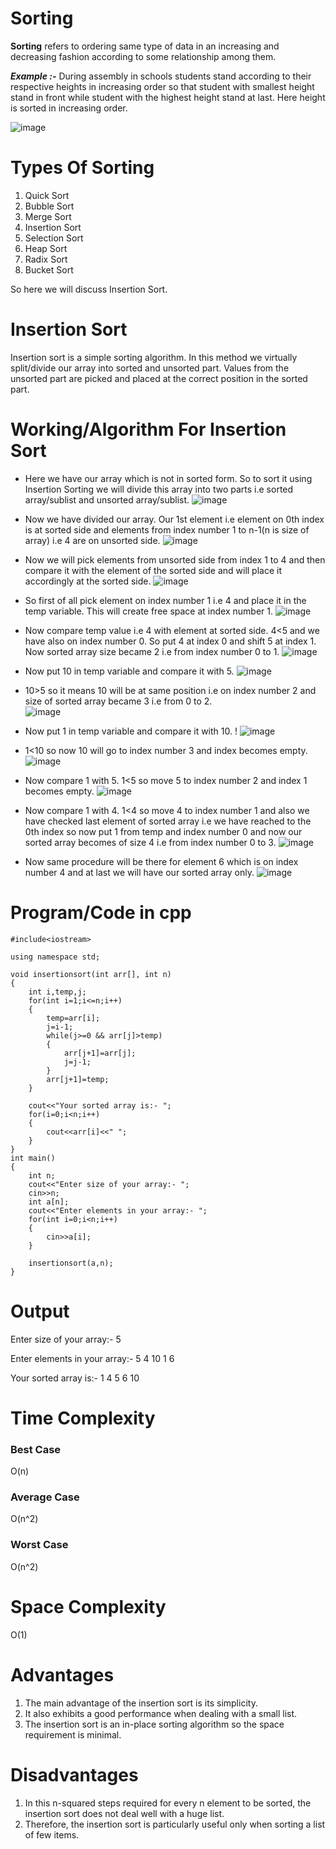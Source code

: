 # Sorting
**Sorting** refers to ordering same type of data in an increasing and decreasing fashion according to some relationship among them.

***Example :-*** During assembly in schools students stand according to their respective heights in increasing order so that student with smallest height stand in front while student with the highest height stand at last. Here height is sorted in increasing order. 

![image](https://user-images.githubusercontent.com/71928146/137345394-5fd6269c-ec5c-4e02-897a-4787856add25.png)

# Types Of Sorting
1) Quick Sort
2) Bubble Sort
3) Merge Sort
4) Insertion Sort
5) Selection Sort
6) Heap Sort
7) Radix Sort
8) Bucket Sort

So here we will discuss Insertion Sort.

# Insertion Sort
Insertion sort is a simple sorting algorithm. In this method we virtually split/divide our array into sorted and unsorted part. Values from the unsorted part are picked and placed at the correct position in the sorted part.

# Working/Algorithm For Insertion Sort

* Here we have our array which is not in sorted form. So to sort it using Insertion Sorting we will divide this array into two parts i.e sorted array/sublist and unsorted array/sublist.
![image](https://user-images.githubusercontent.com/71928146/139432056-fd231264-e482-4ed6-902b-5db54401e800.png)

* Now we have divided our array. Our 1st element i.e element on 0th index is at sorted side and elements from index number 1 to n-1(n is size of array) i.e 4 are on unsorted side.
![image](https://user-images.githubusercontent.com/71928146/139432225-15a95a5d-94c2-4b5e-9acb-a35dc3efc658.png)

* Now we will pick elements from unsorted side from index 1 to 4 and then compare it with the element of the sorted side and will place it accordingly at the sorted side.
![image](https://user-images.githubusercontent.com/71928146/139432650-ca509750-5cf1-4f00-ab3b-0f3a7ed39435.png)

* So first of all pick element on index number 1 i.e 4 and place it in the temp variable. This will create free space at index number 1.
![image](https://user-images.githubusercontent.com/71928146/139432777-fb59cc35-d53c-49d1-b744-640a32153d75.png)

* Now compare temp value i.e 4 with element at sorted side. 4<5 and we have also on index number 0. So put 4 at index 0 and shift 5 at index 1. Now sorted array size became 2 i.e from index number 0 to 1. 
![image](https://user-images.githubusercontent.com/71928146/139432933-218d9250-b2de-4d73-9ba4-994cd9171bea.png)

* Now put 10 in temp variable and compare it with 5.
![image](https://user-images.githubusercontent.com/71928146/139433167-1c3b17a2-4545-4f42-bdd3-3002894aa44f.png)

* 10>5 so it means 10 will be at same position i.e on index number 2 and size of sorted array became 3 i.e from 0 to 2.  
![image](https://user-images.githubusercontent.com/71928146/139433413-ba3229c5-4691-4dfa-9d83-3d3c3e9b5c73.png)

* Now put 1 in temp variable and compare it with 10. !
![image](https://user-images.githubusercontent.com/71928146/139433680-eb178229-6220-458c-b10a-cf822da17ca5.png)

* 1<10 so now 10 will go to index number 3 and index becomes empty.
![image](https://user-images.githubusercontent.com/71928146/139433776-b0d68ad1-9494-4128-b1c3-871151b9f9d3.png)

* Now compare 1 with 5. 1<5 so move 5 to index number 2 and index 1 becomes empty.
![image](https://user-images.githubusercontent.com/71928146/139433874-f8f67e45-1e48-4f3d-b8f5-d353d094fa4a.png)

* Now compare 1 with 4. 1<4 so move 4 to index number 1 and also we have checked last element of sorted array i.e we have reached to the 0th index so now put 1 from temp and index number 0 and now our sorted array becomes of size 4 i.e from index number 0 to 3.
![image](https://user-images.githubusercontent.com/71928146/139434085-75c73a17-c91a-4bda-ac98-468654b993bb.png)

* Now same procedure will be there for element 6 which is on index number 4 and at last we will have our sorted array only.
![image](https://user-images.githubusercontent.com/71928146/139434306-85492bf1-7391-4d51-bb5c-af85ba5d0e56.png)

# Program/Code in cpp
~~~
#include<iostream>

using namespace std;

void insertionsort(int arr[], int n)
{
    int i,temp,j;
    for(int i=1;i<=n;i++)
    {
        temp=arr[i];
        j=i-1;
        while(j>=0 && arr[j]>temp)
        {
            arr[j+1]=arr[j];
            j=j-1;
        }
        arr[j+1]=temp;
    }

    cout<<"Your sorted array is:- ";
    for(i=0;i<n;i++)
    {
        cout<<arr[i]<<" ";
    }
}
int main()
{
    int n;
    cout<<"Enter size of your array:- ";
    cin>>n;
    int a[n];
    cout<<"Enter elements in your array:- ";
    for(int i=0;i<n;i++)
    {
        cin>>a[i];
    }

    insertionsort(a,n);
}
~~~

# Output

Enter size of your array:- 5

Enter elements in your array:- 5 4 10 1 6

Your sorted array is:- 1 4 5 6 10

# Time Complexity
   ### Best Case
   O(n)
   ### Average Case
   O(n^2)
   ### Worst Case
   O(n^2)
  
# Space Complexity
O(1)

# Advantages
1) The main advantage of the insertion sort is its simplicity. 
2) It also exhibits a good performance when dealing with a small list.
3) The insertion sort is an in-place sorting algorithm so the space requirement is minimal.

# Disadvantages
1) In this n-squared steps required for every n element to be sorted, the insertion sort does not deal well with a huge list. 
2) Therefore, the insertion sort is particularly useful only when sorting a list of few items.
